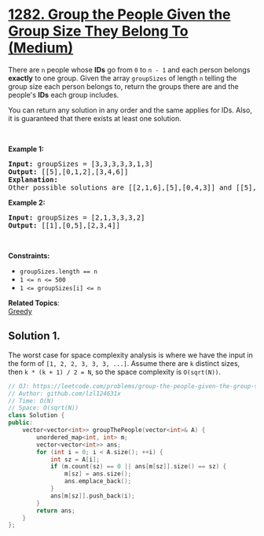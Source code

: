 # [1282. Group the People Given the Group Size They Belong To (Medium)](https://leetcode.com/problems/group-the-people-given-the-group-size-they-belong-to/)

<p>There are <code>n</code> people whose <strong>IDs</strong> go from <code>0</code> to <code>n - 1</code> and each person belongs <strong>exactly</strong> to one&nbsp;group. Given the array&nbsp;<code>groupSizes</code> of length <code>n</code> telling the group size each person belongs to, return the groups there are and the people's&nbsp;<strong>IDs</strong> each group includes.</p>

<p>You can return any solution in any order and the same applies for IDs. Also, it is guaranteed that there exists at least one solution.&nbsp;</p>

<p>&nbsp;</p>
<p><strong>Example 1:</strong></p>

<pre><strong>Input:</strong> groupSizes = [3,3,3,3,3,1,3]
<strong>Output:</strong> [[5],[0,1,2],[3,4,6]]
<b>Explanation:</b> 
Other possible solutions are [[2,1,6],[5],[0,4,3]] and [[5],[0,6,2],[4,3,1]].
</pre>

<p><strong>Example 2:</strong></p>

<pre><strong>Input:</strong> groupSizes = [2,1,3,3,3,2]
<strong>Output:</strong> [[1],[0,5],[2,3,4]]
</pre>

<p>&nbsp;</p>
<p><strong>Constraints:</strong></p>

<ul>
	<li><code>groupSizes.length == n</code></li>
	<li><code>1 &lt;= n&nbsp;&lt;= 500</code></li>
	<li><code>1 &lt;=&nbsp;groupSizes[i] &lt;= n</code></li>
</ul>


**Related Topics**:  
[Greedy](https://leetcode.com/tag/greedy/)

## Solution 1.

The worst case for space complexity analysis is where we have the input in the form of `[1, 2, 2, 3, 3, 3, ...]`. Assume there are `k` distinct sizes, then `k * (k + 1) / 2 = N`, so the space complexity is `O(sqrt(N))`.

```cpp
// OJ: https://leetcode.com/problems/group-the-people-given-the-group-size-they-belong-to/
// Author: github.com/lzl124631x
// Time: O(N)
// Space: O(sqrt(N))
class Solution {
public:
    vector<vector<int>> groupThePeople(vector<int>& A) {
        unordered_map<int, int> m;
        vector<vector<int>> ans;
        for (int i = 0; i < A.size(); ++i) {
            int sz = A[i];
            if (m.count(sz) == 0 || ans[m[sz]].size() == sz) {
                m[sz] = ans.size();
                ans.emplace_back();
            }
            ans[m[sz]].push_back(i);
        }
        return ans;
    }
};
```